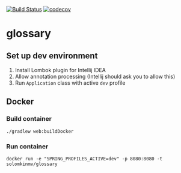 [![Build Status](https://travis-ci.org/solomkinmv/glossary.svg?branch=master)](https://travis-ci.org/solomkinmv/glossary)
[![codecov](https://codecov.io/gh/solomkinmv/glossary/branch/master/graph/badge.svg)](https://codecov.io/gh/solomkinmv/glossary)

# glossary
## Set up dev environment
1. Install Lombok plugin for Intellij IDEA
2. Allow annotation processing (Intellij should ask you to allow this)
3. Run `Application` class with active `dev` profile

## Docker
### Build container
`./gradlew web:buildDocker`

### Run container
`docker run -e "SPRING_PROFILES_ACTIVE=dev" -p 8080:8080 -t solomkinmv/glossary`